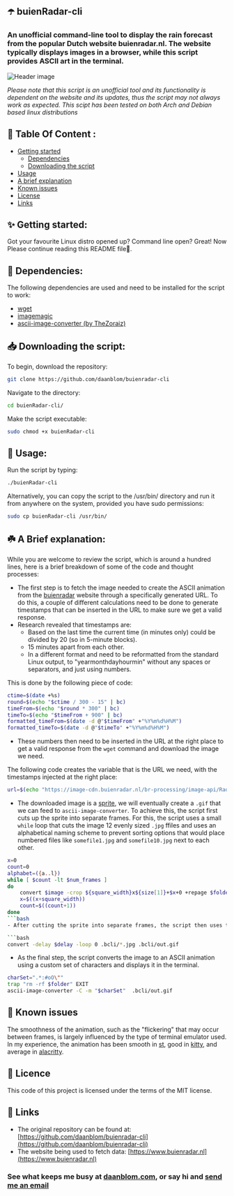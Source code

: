 ## ☂️ buienRadar-cli 
### An unofficial command-line tool to display the rain forecast from the popular Dutch website buienradar.nl. The website typically displays images in a browser, while this script provides ASCII art in the terminal.

![Header image](img/buienradar-cli_header.gif?raw=true "Title")

_Please note that this script is an unofficial tool and its functionality is dependent on the website and its updates, thus the script may not always work as expected. This scipt has been tested on both Arch and Debian based linux distributions_

## 📓 Table Of Content :

- [Getting started](#-getting-started)
    - [Dependencies](#-dependencies)
    - [Downloading the script](#-downloading-the-script)
- [Usage](#-usage)
- [A brief explanation](#a-brief-explanation)
- [Known issues](#-known-issues)
- [License](#-license)
- [Links](#-links)

## ✨ Getting started:
Got your favourite Linux distro opened up? Command line open? Great! Now Please continue reading this README file👻.

## 🧱 Dependencies: 
The following dependencies are used and need to be installed for the script to work:
* [wget](http://www.gnu.org/software/wget/)
* [imagemagic](https://imagemagick.org/index.php)
* [ascii-image-converter (by TheZoraiz)](https://github.com/TheZoraiz/ascii-image-converter)

## 📥 Downloading the script: 
To begin, download the repository:
```bash
git clone https://github.com/daanblom/buienradar-cli
```
Navigate to the directory:
```bash
cd buienRadar-cli/
```
Make the script executable:
```bash
sudo chmod +x buienRadar-cli
```

## 🧪 Usage: 
Run the script by typing:
```bash
./buienRadar-cli
```
Alternatively, you can copy the script to the /usr/bin/ directory and run it from anywhere on the system, provided you have sudo permissions:
```bash
sudo cp buienRadar-cli /usr/bin/
```

## ☘️ A Brief explanation: 
While you are welcome to review the script, which is around a hundred lines, here is a brief breakdown of some of the code and thought processes:

- The first step is to fetch the image needed to create the ASCII animation from the [buienradar](https://www.buienradar.nl) website through a specifically generated URL. To do this, a couple of different calculations need to be done to generate timestamps that can be inserted in the URL to make sure we get a valid response.
- Research revealed that timestamps are:
	- Based on the last time the current time (in minutes only) could be divided by 20 (so in 5-minute blocks).
	- 15 minutes apart from each other.
	- In a different format and need to be reformatted from the standard Linux output, to "yearmonthdayhourmin" without any spaces or separators, and just using numbers.

This is done by the following piece of code:
```bash
ctime=$(date +%s)
round=$(echo "$ctime / 300 - 15" | bc)
timeFrom=$(echo "$round * 300" | bc)
timeTo=$(echo "$timeFrom + 900" | bc)
formatted_timeFrom=$(date -d @"$timeFrom" +"%Y%m%d%H%M")
formatted_timeTo=$(date -d @"$timeTo" +"%Y%m%d%H%M")
```

* These numbers then need to be inserted in the URL at the right place to get a valid response from the ```wget``` command and download the image we need.

The following code creates the variable that is the URL we need, with the timestamps injected at the right place:

```bash
url=$(echo "https://image-cdn.buienradar.nl/br-processing/image-api/RadarMapRainWebmercatorNL/Sprite/""$formatted_timeTo""__550x475_False_False_True_0_12_0_0_run""$formatted_timeFrom"".png")
```

- The downloaded image is a [sprite](https://en.wikipedia.org/wiki/Sprite_(computer_graphics)), we will eventually create a ```.gif``` that we can feed to ```ascii-image-converter```. To achieve this, the script first cuts up the sprite into separate frames. For this, the script uses a small ```while``` loop that cuts the image 12 evenly sized  ```.jpg```  ffiles and uses an alphabetical naming scheme to prevent sorting options that would place numbered files like ```somefile1.jpg``` and ```somefile10.jpg``` next to each other.
 
```bash
x=0
count=0
alphabet=({a..l})
while [ $count -lt $num_frames ]
do
    convert $image -crop ${square_width}x${size[1]}+$x+0 +repage $folder/${alphabet[$count]}.jpg
    x=$((x+square_width))
    count=$((count+1))
done
```bash
- After cutting the sprite into separate frames, the script then uses this single line of code to convert these frames into a .gif file. These files are stored in a hidden folder that is temporarily created by the script.

```bash
convert -delay $delay -loop 0 .bcli/*.jpg .bcli/out.gif
```

- As the final step, the script converts the image to an ASCII animation using a custom set of characters and displays it in the terminal.
```bash
charSet=".*:#oO\""
trap "rm -rf $folder" EXIT
ascii-image-converter -C -m "$charSet"  .bcli/out.gif
```

## 🚩 Known issues

The smoothness of the animation, such as the "flickering" that may occur between frames, is largely influenced by the type of terminal emulator used. In my experience, the animation has been smooth in [st](https://st.suckless.org/), good in [kitty](https://sw.kovidgoyal.net/kitty/), and average in [alacritty](https://github.com/alacritty/alacritty).


## 📜 Licence 

This code of this project is licensed under the terms of the MIT license.

## 🔗 Links 

- The original repository can be found at: [https://github.com/daanblom/buienradar-cli](https://github.com/daanblom/buienradar-cli)
- The website being used to fetch data: [https://www.buienradar.nl](https://www.buienradar.nl)

### See what keeps me busy at [daanblom.com](https://www.daanblom.com), or say hi and [send me an email](mailto:contact@daanblom.com)
